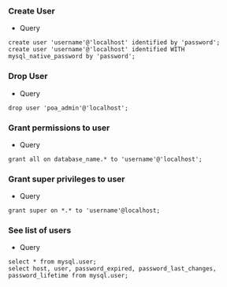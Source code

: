 ### Create User
* Query
```
create user 'username'@'localhost' identified by 'password';
create user 'username'@'localhost' identified WITH mysql_native_password by 'password';
```

### Drop User
* Query
```
drop user 'poa_admin'@'localhost';
```

### Grant permissions to user
* Query
```
grant all on database_name.* to 'username'@'localhost';
```

### Grant super privileges to user
* Query
```
grant super on *.* to 'username'@localhost;
```

### See list of users
* Query
```
select * from mysql.user;
select host, user, password_expired, password_last_changes, password_lifetime from mysql.user;
```